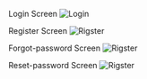 Login Screen
![Login](./Client/assets//Screenshot/Login.png)

Register Screen
![Rigster](./Client/assets//Screenshot/Rigster.png)

Forgot-password Screen 
![Rigster](./Client/assets//Screenshot/Forgot-password.png)

Reset-password Screen
![Rigster](./Client/assets//Screenshot/Reset-password.png)